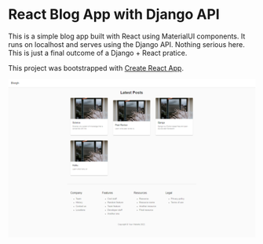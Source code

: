 # React Blog App with Django API

This is a simple blog app built with React using MaterialUI components. It runs on localhost and serves using the Django API. Nothing serious here. This is just a final outcome of a Django + React pratice.

This project was bootstrapped with [Create React App](https://github.com/facebook/create-react-app).

![Screenshot of the app's homepage](https://github.com/sahinof/django-drf-practice-react/blob/master/doc/ss-1.png)